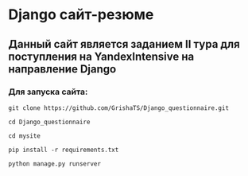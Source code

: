 # Django сайт-резюме

## Данный сайт является заданием II тура для поступления на YandexIntensive на направление Django

### Для запуска сайта:
```commandline
git clone https://github.com/GrishaTS/Django_questionnaire.git
```
```commandline
cd Django_questionnaire
```
```commandline
cd mysite
```
```commandline
pip install -r requirements.txt
```
```commandline
python manage.py runserver
```
